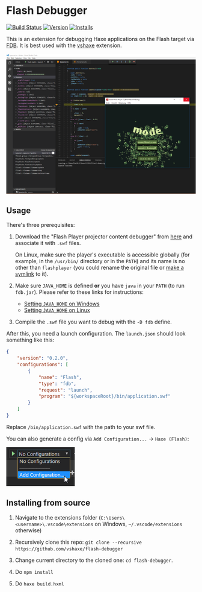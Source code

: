 # Flash Debugger
[![Build Status](https://travis-ci.org/vshaxe/flash-debugger.svg?branch=master)](https://travis-ci.org/vshaxe/flash-debugger) [![Version](http://vsmarketplacebadge.apphb.com/version-short/vshaxe.haxe-debug.svg)](https://marketplace.visualstudio.com/items?itemName=vshaxe.haxe-debug) [![Installs](http://vsmarketplacebadge.apphb.com/installs-short/vshaxe.haxe-debug.svg)](https://marketplace.visualstudio.com/items?itemName=vshaxe.haxe-debug)

This is an extension for debugging Haxe applications on the Flash target via [FDB][1]. It is best used with the [vshaxe][2] extension.

![Example](images/example.png)

## Usage

There's three prerequisites:

1. Download the "Flash Player projector content debugger" from [here][6] and associate it with `.swf` files.
   
   On Linux, make sure the player's executable is accessible globally (for example, in the `/usr/bin/` directory or in the `PATH`) and its name is no other than `flashplayer` (you could rename the original file or [make a symlink][7] to it).
2. Make sure `JAVA_HOME` is defined **or** you have `java` in your `PATH` (to run `fdb.jar`). Please refer to these links for instructions:

   - [Setting `JAVA_HOME` on Windows][4]
   - [Setting `JAVA_HOME` on Linux][5]

3. Compile the `.swf` file you want to debug with the `-D fdb` define.

After this, you need a launch configuration. The `launch.json` should look something like this:

```json
{ 
    "version": "0.2.0",
    "configurations": [
        {
            "name": "Flash",
            "type": "fdb",
            "request": "launch",
            "program": "${workspaceRoot}/bin/application.swf"
        }
    ]
}
```

Replace `/bin/application.swf` with the path to your swf file.

You can also generate a config via `Add Configuration...` -> `Haxe (Flash)`:

![Add Configuration](images/add_configuration.png)

## Installing from source
1. Navigate to the extensions folder (`C:\Users\<username>\.vscode\extensions` on Windows, `~/.vscode/extensions` otherwise)
2. Recursively clone this repo: `git clone --recursive https://github.com/vshaxe/flash-debugger`
3. Change current directory to the cloned one: `cd flash-debugger`.
4. Do `npm install`
5. Do `haxe build.hxml`

   [1]: http://help.adobe.com/en_US/flex/using/WS2db454920e96a9e51e63e3d11c0bf69084-7ffb.html
   [2]: https://marketplace.visualstudio.com/items?itemName=nadako.vshaxe
   [4]: http://stackoverflow.com/a/6521412/2631715
   [5]: http://askubuntu.com/a/175547/463815
   [6]: http://www.adobe.com/support/flashplayer/debug_downloads.html
   [7]: http://stackoverflow.com/questions/1951742/how-to-symlink-a-file-in-linux#answer-1951752
